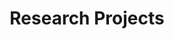 ---
title: Research Projects
type: landing

sections:
  - block: portfolio
    content:
      title: Perception-Aware Planning
      subtitle: ''
      text: ''
      filters:
        folders:
          - research/perception-aware
      default_button_index: 1
      
    design:
      columns: '1'
      view: showcase
      flip_alt_rows: false

  - block: portfolio
    content:
      title: User Planning with User Preferences
      subtitle: ''
      text: ''
      filters:
        folders:
          - research/user-planning
      default_button_index: 0
      
    design:
      columns: '1'
      view: showcase
      flip_alt_rows: false
---